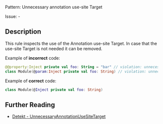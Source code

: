 Pattern: Unnecessary annotation use-site Target

Issue: -

## Description

This rule inspects the use of the Annotation use-site Target. In case that the use-site Target is not needed it can be removed. 

Example of **incorrect** code:

```kotlin@@property:Inject private val foo: String = "bar" // violation: unnecessary @property:class Module(@param:Inject private val foo: String) // violation: unnecessary @param:```
Example of **correct** code:

```kotlinclass Module(@Inject private val foo: String)```

## Further Reading

* [Detekt - UnnecessaryAnnotationUseSiteTarget](https://detekt.dev/docs/rules/style/#unnecessaryannotationusesitetarget)